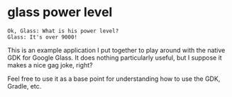 # glass power level

	Ok, Glass: What is his power level?
	Glass: It's over 9000!

This is an example application I put together to play around with the native GDK for Google Glass. It does nothing particularly useful, but I suppose it makes a nice gag joke, right?

Feel free to use it as a base point for understanding how to use the GDK, Gradle, etc.
